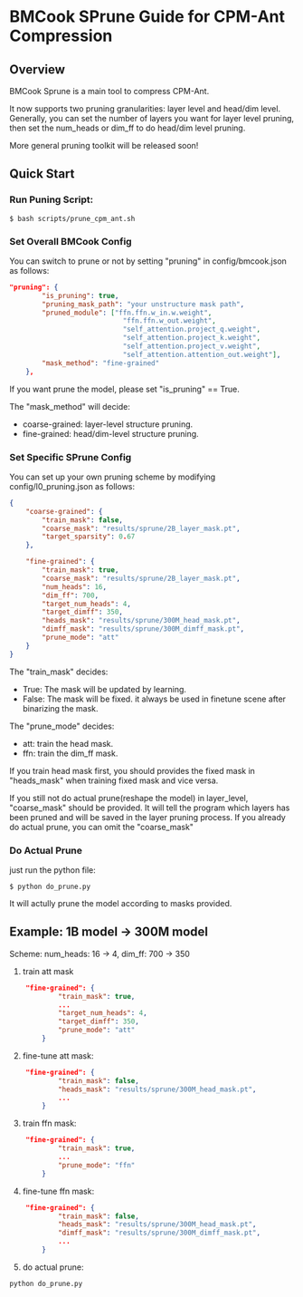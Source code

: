 # BMCook SPrune Guide for CPM-Ant Compression
## Overview
BMCook Sprune is a main tool to compress CPM-Ant. 

It now supports two pruning granularities: layer level and head/dim level. Generally, you can set the number of layers you want for layer level pruning, then set the num_heads or dim_ff to do head/dim level pruning.

More general pruning toolkit will be released soon!


## Quick Start
### Run Puning Script:
```shell
$ bash scripts/prune_cpm_ant.sh
```

### Set Overall BMCook Config
You can switch to prune or not by setting "pruning" in config/bmcook.json as follows:
```json
"pruning": {
        "is_pruning": true,
        "pruning_mask_path": "your unstructure mask path",
        "pruned_module": ["ffn.ffn.w_in.w.weight", 
                            "ffn.ffn.w_out.weight", 
                            "self_attention.project_q.weight",
                            "self_attention.project_k.weight", 
                            "self_attention.project_v.weight", 
                            "self_attention.attention_out.weight"],
        "mask_method": "fine-grained"
    },
```
If you want prune the model, please set "is_pruning" == True.

The "mask_method" will decide:

- coarse-grained: layer-level structure pruning.
- fine-grained: head/dim-level structure pruning.

### Set Specific SPrune Config
You can set up your own pruning scheme by modifying config/l0_pruning.json as follows:
```json
{
    "coarse-grained": {
        "train_mask": false,
        "coarse_mask": "results/sprune/2B_layer_mask.pt",
        "target_sparsity": 0.67
    },

    "fine-grained": {
        "train_mask": true,
        "coarse_mask": "results/sprune/2B_layer_mask.pt",
        "num_heads": 16,
        "dim_ff": 700,
        "target_num_heads": 4,
        "target_dimff": 350,
        "heads_mask": "results/sprune/300M_head_mask.pt",
        "dimff_mask": "results/sprune/300M_dimff_mask.pt",
        "prune_mode": "att"
    }
}
```
The "train_mask" decides:
- True: The mask will be updated by learning.
- False: The mask will be fixed. it always be used in finetune scene after binarizing the mask.

The "prune_mode" decides:
- att: train the head mask.
- ffn: train the dim_ff mask. 

If you train head mask first, you should provides the fixed mask in "heads_mask" when training fixed mask and vice versa. 

If you still not do actual prune(reshape the model) in layer_level, "coarse_mask" should be provided. It will tell the program which layers has been pruned and will be saved in the layer pruning process. If you already do actual prune, you can omit the "coarse_mask"

### Do Actual Prune
just run the python file:
```shell
$ python do_prune.py
```

It will actully prune the model according to masks provided.


## Example: 1B model -> 300M model
Scheme: num_heads: 16 -> 4, dim_ff: 700 -> 350
1. train att mask
```json
    "fine-grained": {
            "train_mask": true,
            ...
            "target_num_heads": 4,
            "target_dimff": 350,
            "prune_mode": "att"
        }
```
2. fine-tune att mask:
```json
    "fine-grained": {
            "train_mask": false,
            "heads_mask": "results/sprune/300M_head_mask.pt",
            ...
        }
```
3. train ffn mask:
```json
    "fine-grained": {
            "train_mask": true,
            ...
            "prune_mode": "ffn"
        }
```
4. fine-tune ffn mask:
```json
    "fine-grained": {
            "train_mask": false,
            "heads_mask": "results/sprune/300M_head_mask.pt",
            "dimff_mask": "results/sprune/300M_dimff_mask.pt",
            ...
        }
```
5. do actual prune:
```shell
python do_prune.py
```